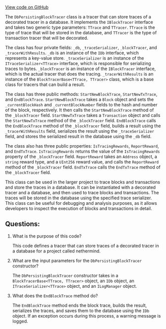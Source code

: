 [View code on GitHub](https://github.com/nethermindeth/nethermind/Nethermind.JsonRpc.TraceStore/DbPersistingBlockTracer.cs)

The `DbPersistingBlockTracer` class is a tracer that can store traces of a decorated tracer in a database. It implements the `IBlockTracer` interface and takes two generic type parameters: `TTrace` and `TTracer`. `TTrace` is the type of trace that will be stored in the database, and `TTracer` is the type of transaction tracer that will be decorated.

The class has four private fields: `_db`, `_traceSerializer`, `_blockTracer`, and `_tracerWithResults`. `_db` is an instance of the `IDb` interface, which represents a key-value store. `_traceSerializer` is an instance of the `ITraceSerializer<TTrace>` interface, which is responsible for serializing traces to bytes. `_blockTracer` is an instance of the `IBlockTracer` interface, which is the actual tracer that does the tracing. `_tracerWithResults` is an instance of the `BlockTracerBase<TTrace, TTracer>` class, which is a base class for tracers that can build a result.

The class has three public methods: `StartNewBlockTrace`, `StartNewTxTrace`, and `EndBlockTrace`. `StartNewBlockTrace` takes a `Block` object and sets the `_currentBlockHash` and `_currentBlockNumber` fields to the hash and number of the block, respectively. It then calls the `StartNewBlockTrace` method of the `_blockTracer` field. `StartNewTxTrace` takes a `Transaction` object and calls the `StartNewTxTrace` method of the `_blockTracer` field. `EndBlockTrace` calls the `EndBlockTrace` method of the `_blockTracer` field, builds a result using the `_tracerWithResults` field, serializes the result using the `_traceSerializer` field, and stores the serialized result in the database using the `_db` field.

The class also has three public properties: `IsTracingRewards`, `ReportReward`, and `EndTxTrace`. `IsTracingRewards` returns the value of the `IsTracingRewards` property of the `_blockTracer` field. `ReportReward` takes an `Address` object, a `string` reward type, and a `UInt256` reward value, and calls the `ReportReward` method of the `_blockTracer` field. `EndTxTrace` calls the `EndTxTrace` method of the `_blockTracer` field.

This class can be used in the larger project to trace blocks and transactions and store the traces in a database. It can be instantiated with a decorated tracer and a database, and then used to trace blocks and transactions. The traces will be stored in the database using the specified trace serializer. This class can be useful for debugging and analysis purposes, as it allows developers to inspect the execution of blocks and transactions in detail.
## Questions: 
 1. What is the purpose of this code?
    
    This code defines a tracer that can store traces of a decorated tracer in a database for a project called nethermind.

2. What are the input parameters for the `DbPersistingBlockTracer` constructor?
    
    The `DbPersistingBlockTracer` constructor takes in a `BlockTracerBase<TTrace, TTracer>` object, an `IDb` object, an `ITraceSerializer<TTrace>` object, and an `ILogManager` object.

3. What does the `EndBlockTrace` method do?
    
    The `EndBlockTrace` method ends the block trace, builds the result, serializes the traces, and saves them to the database using the `IDb` object. If an exception occurs during this process, a warning message is logged.